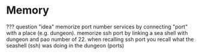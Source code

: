 # Memory


??? question "idea"
    memorize port number services by connecting "port" with a place (e.g.
    dungeon). memorize ssh port by linking a sea shell with dungeon and pao number
    of 22. when recalling ssh port you recall what the seashell (ssh) was doing in
    the dungeon (ports)
